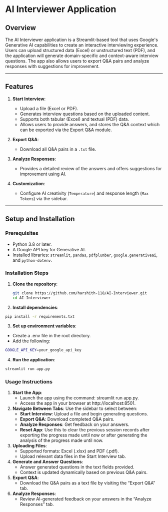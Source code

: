 # AI Interviewer Application

## Overview
The AI Interviewer application is a Streamlit-based tool that uses Google's Generative AI capabilities to create an interactive interviewing experience. Users can upload structured data (Excel) or unstructured text (PDF), and the application will generate domain-specific and context-aware interview questions. The app also allows users to export Q&A pairs and analyze responses with suggestions for improvement.

---

## Features
1. **Start Interview**: 
   - Upload a file (Excel or PDF).
   - Generates interview questions based on the uploaded content.
   - Supports both tabular (Excel) and textual (PDF) data.
   - Allows users to provide answers, and stores the Q&A context which can be exported via the Export Q&A module.
   
2. **Export Q&A**:
   - Download all Q&A pairs in a `.txt` file.

3. **Analyze Responses**:
   - Provides a detailed review of the answers and offers suggestions for improvement using AI.

4. **Customization**:
   - Configure AI creativity (`Temperature`) and response length (`Max Tokens`) via the sidebar.

---

## Setup and Installation

### Prerequisites
- Python 3.8 or later.
- A Google API key for Generative AI.
- Installed libraries: `streamlit`, `pandas`, `pdfplumber`, `google.generativeai`, and `python-dotenv`.

### Installation Steps
1. **Clone the repository**:
   ```bash
   git clone https://github.com/harshith-118/AI-Interviewer.git
   cd AI-Interviewer
   ```
2. **Install dependencies**:
```bash
pip install -r requirements.txt
```
3. **Set up environment variables**:
- Create a .env file in the root directory.
- Add the following:
```bash
GOOGLE_API_KEY=your_google_api_key
```
4. **Run the application**:
```bash
streamlit run app.py
```
### Usage Instructions
1.	**Start the App**:
	-	Launch the app using the command: streamlit run app.py.
	-	Access the app in your browser at http://localhost:8501.
2.	**Navigate Between Tabs**:
		Use the sidebar to select between:
	-	**Start Interview**: Upload a file and begin generating questions.
	-	**Export Q&A**: Download completed Q&A pairs.
	-	**Analyze Responses**: Get feedback on your answers.
	-	**Reset App**: Use this to clear the previous session records after exporting the progress made until now or after generating the analysis of the progress made until now.
4.	**Uploading Files**:
	-	Supported formats: Excel (.xlsx) and PDF (.pdf).
	-	Upload relevant data files in the Start Interview tab.
5.	**Generate and Answer Questions**:
	-	Answer generated questions in the text fields provided.
	-	Context is updated dynamically based on previous Q&A pairs.
6.	**Export Q&A**:
	-	Download the Q&A pairs as a text file by visiting the “Export Q&A” tab.
7.	**Analyze Responses**:
	-	Review AI-generated feedback on your answers in the “Analyze Responses” tab.

